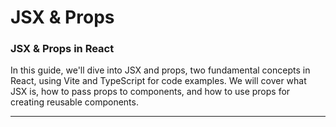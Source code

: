 # JSX &amp; Props

### **JSX & Props in React**

In this guide, we'll dive into JSX and props, two fundamental concepts in React, using Vite and TypeScript for code examples. We will cover what JSX is, how to pass props to components, and how to use props for creating reusable components.

---
